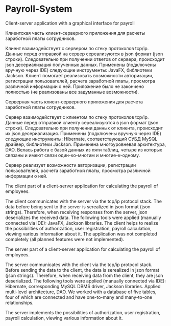 # Payroll-System
Client-server application with a graphical interface for payroll

Клиентская часть клиент-серверного приложения для расчеты заработной платы сотрудников.

Клиент взаимодействует с сервером по стеку протоколов tcp/ip. Данные перед отправкой на сервер сереализуются в json формат (json строки).
Следовательно при получении ответов от сервера, происходит json десериализация полученных данных. 
Применены (подключены вручную через IDE) следующие инструменты: JavaFX, библиотеки Jackson.
Клиент помогает реализовать возможности авторизации, регистрации пользователей, расчета заработной платы, просмотра различной информации о ней.
Приложение было не закончено полностью (не реализованы все задуманные возможности).

Серверная часть клиент-серверного приложения для расчета заработной платы сотрудников.

Сервер взаимодействует с клиентом по стеку протоколов tcp/ip. Данные перед отправкой клиенту сереализуются в json формат (json строки). Следовательно при получении данных от клиента, происходит их json десериализация. Применены (подключены вручную через IDE) следующие инструменты: Hibernate, соответствующий СУБД MySQL драйвер, библиотеки Jackson. Применена многоуровневая архитектура, DAO. Велась работа с базой данных из пяти таблиц, четыре из которых связаны и имеют связи один-ко-многим и многие-к-одному.

Сервер реализует возможности авторизации, регистрации пользователей, расчета заработной платы, просмотра различной информации о ней.

The client part of a client-server application for calculating the payroll of employees.

The client communicates with the server via the tcp/ip protocol stack. The data before being sent to the server is serealized in json format (json strings).
Therefore, when receiving responses from the server, json deserializes the received data.
The following tools were applied (manually connected via IDE): JavaFX, Jackson libraries.
The client helps to realize the possibilities of authorization, user registration, payroll calculation, viewing various information about it.
The application was not completed completely (all planned features were not implemented).

The server part of a client-server application for calculating the payroll of employees.

The server communicates with the client via the tcp/ip protocol stack. Before sending the data to the client, the data is serealized in json format (json strings). Therefore, when receiving data from the client, they are json deserialized. The following tools were applied (manually connected via IDE): Hibernate, corresponding MySQL DBMS driver, Jackson libraries. Applied multi-level architecture, DAO. We worked with a database of five tables, four of which are connected and have one-to-many and many-to-one relationships.

The server implements the possibilities of authorization, user registration, payroll calculation, viewing various information about it.



